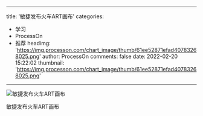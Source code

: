 
---
title: '敏捷发布火车ART画布'
categories: 
 - 学习
 - ProcessOn
 - 推荐
headimg: 'https://img.processon.com/chart_image/thumb/61ee52871efad40783268025.png'
author: ProcessOn
comments: false
date: 2022-02-20 15:22:02
thumbnail: 'https://img.processon.com/chart_image/thumb/61ee52871efad40783268025.png'
---

<div>   
<img class="thumb" alt="敏捷发布火车ART画布" src="https://img.processon.com/chart_image/thumb/61ee52871efad40783268025.png" referrerpolicy="no-referrer">
<p>敏捷发布火车ART画布</p>  
</div>
            